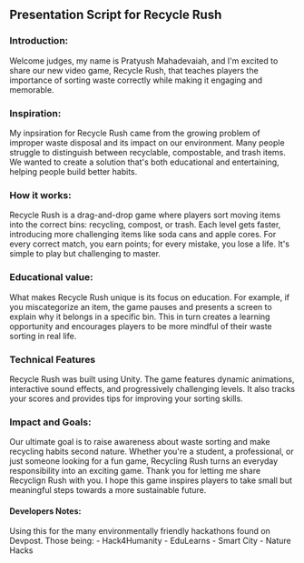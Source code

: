 ## Presentation Script for Recycle Rush

### Introduction:

Welcome judges, my name is Pratyush Mahadevaiah, and I'm excited to share our new video game, Recycle Rush, that teaches players the importance of sorting waste correctly while making it engaging and memorable.

### Inspiration:

My inpsiration for Recycle Rush came from the growing problem of improper waste disposal and its impact on our environment. Many people struggle to distinguish between recyclable, compostable, and trash items. We wanted to create a solution that's both educational and entertaining, helping people build better habits.

### How it works:

Recycle Rush is a drag-and-drop game where players sort moving items into the correct bins: recycling, compost, or trash. Each level gets faster, introducing more challenging items like soda cans and apple cores. For every correct match, you earn points; for every mistake, you lose a life. It's simple to play but challenging to master.

### Educational value:

What makes Recycle Rush unique is its focus on education. For example, if you miscategorize an item, the game pauses and presents a screen to explain why it belongs in a specific bin. This in turn creates a learning opportunity and encourages players to be more mindful of their waste sorting in real life.

### Technical Features

Recycle Rush was built using Unity. The game features dynamic animations, interactive sound effects, and progressively challenging levels. It also tracks your scores and provides tips for improving your sorting skills.

### Impact and Goals:

Our ultimate goal is to raise awareness about waste sorting and make recycling habits second nature. Whether you're a student, a professional, or just someone looking for a fun game, Recycling Rush turns an everyday responsibility into an exciting game. Thank you for letting me share Recyclign Rush with you. I hope this game inspires players to take small but meaningful steps towards a more sustainable future.

#### Developers Notes:

Using this for the many environmentally friendly hackathons found on Devpost.
Those being:
    - Hack4Humanity
    - EduLearns
    - Smart City
    - Nature Hacks